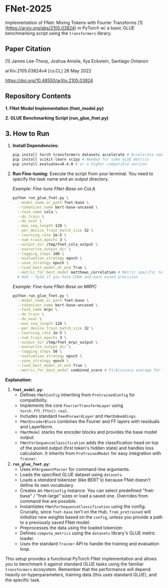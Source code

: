 # FNet-2025

Implementation of FNet: Mixing Tokens with Fourier Transforms [1] (https://arxiv.org/abs/2105.03824) in PyTorch w/ a basic GLUE benchmarking script using the `transformers` library.

## Paper Citation

[1] James Lee-Thorp, Joshua Ainslie, Ilya Eckstein, Santiago Ontanon

arXiv:2105.03824v4 [cs.CL] 26 May 2022 

https://doi.org/10.48550/arXiv.2105.03824

## Repository Contents

**1. FNet Model Implementation (fnet_model.py)**

**2. GLUE Benchmarking Script (run_glue_fnet.py)**

## 3. How to Run

1.  **Install Dependencies:**
    ```bash
    pip install torch transformers datasets accelerate # Accelerate needed for Trainer
    pip install scikit-learn scipy # Needed for some GLUE metrics
    pip install evaluate==0.4.0 # or a higher compatible version
    ```
2.  **Run Fine-tuning:** Execute the script from your terminal. You need to specify the task name and an output directory.

    *Example: Fine-tune FNet-Base on CoLA*
    ```bash
    python run_glue_fnet.py \
      --model_name_or_path fnet-base \
      --tokenizer_name bert-base-uncased \
      --task_name cola \
      --do_train \
      --do_eval \
      --max_seq_length 128 \
      --per_device_train_batch_size 32 \
      --learning_rate 2e-5 \
      --num_train_epochs 3 \
      --output_dir /tmp/fnet_cola_output \
      --overwrite_output_dir \
      --logging_steps 100 \
      --evaluation_strategy epoch \
      --save_strategy epoch \
      --load_best_model_at_end True \
      --metric_for_best_model matthews_correlation # Metric specific to CoLA
      # Add --fp16 if you have CUDA and want mixed precision
    ```

    *Example: Fine-tune FNet-Base on MRPC*
    ```bash
    python run_glue_fnet.py \
      --model_name_or_path fnet-base \
      --tokenizer_name bert-base-uncased \
      --task_name mrpc \
      --do_train \
      --do_eval \
      --max_seq_length 128 \
      --per_device_train_batch_size 32 \
      --learning_rate 2e-5 \
      --num_train_epochs 3 \
      --output_dir /tmp/fnet_mrpc_output \
      --overwrite_output_dir \
      --logging_steps 50 \
      --evaluation_strategy epoch \
      --save_strategy epoch \
      --load_best_model_at_end True \
      --metric_for_best_model combined_score # F1/Accuracy average for MRPC
    ```

**Explanation:**

1.  **`fnet_model.py`:**
    *   Defines `FNetConfig` inheriting from `PretrainedConfig` for compatibility.
    *   Implements the core `FourierTransformLayer` using `torch.fft.fftn().real`.
    *   Includes standard `FeedForwardLayer` and `FNetEmbeddings`.
    *   `FNetEncoderBlock` combines the Fourier and FF layers with residuals and LayerNorm.
    *   `FNetModel` stacks the encoder blocks and provides the base model output.
    *   `FNetForSequenceClassification` adds the classification head on top of the pooled output (first token's hidden state) and handles loss calculation. It inherits from `PreTrainedModel` for easy integration with `Trainer`.
2.  **`run_glue_fnet.py`:**
    *   Uses `HfArgumentParser` for command-line arguments.
    *   Loads the specified GLUE dataset using `datasets`.
    *   Loads a *standard* tokenizer (like BERT's) because FNet doesn't define its own vocabulary.
    *   Creates an `FNetConfig` instance. You can select predefined "fnet-base" / "fnet-large" sizes or load a saved one. Overrides from command line are possible.
    *   Instantiates `FNetForSequenceClassification` using the config. Crucially, since `fnet-base` isn't on the Hub, `from_pretrained` will *initialize new weights* based on the `config`, unless you provide a path to a previously saved FNet model.
    *   Preprocesses the data using the loaded tokenizer.
    *   Defines `compute_metrics` using the `datasets` library's GLUE metric loader.
    *   Uses the standard `Trainer` API to handle the training and evaluation loop.

This setup provides a functional PyTorch FNet implementation and allows you to benchmark it against standard GLUE tasks using the familiar `transformers` ecosystem. Remember that the performance will depend heavily on hyperparameters, training data (this uses standard GLUE), and the specific task.
